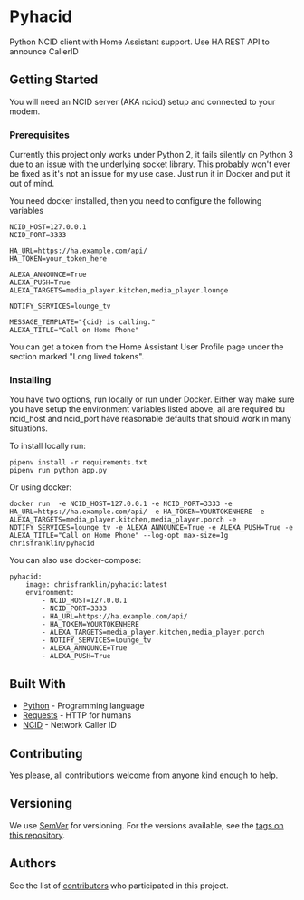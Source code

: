# Pyhacid

Python NCID client with Home Assistant support. Use HA REST API to announce CallerID

## Getting Started

You will need an NCID server (AKA ncidd) setup and connected to your modem.

### Prerequisites

Currently this project only works under Python 2, it fails silently on Python 3 due to an issue with the underlying socket library. This probably won't ever be fixed as it's not an issue for my use case. Just run it in Docker and put it out of mind.

You need docker installed, then you need to configure the following variables

```
NCID_HOST=127.0.0.1
NCID_PORT=3333

HA_URL=https://ha.example.com/api/
HA_TOKEN=your_token_here

ALEXA_ANNOUNCE=True
ALEXA_PUSH=True
ALEXA_TARGETS=media_player.kitchen,media_player.lounge

NOTIFY_SERVICES=lounge_tv

MESSAGE_TEMPLATE="{cid} is calling."
ALEXA_TITLE="Call on Home Phone"
```

You can get a token from the Home Assistant User Profile page under the section marked "Long lived tokens".

### Installing

You have two options, run locally or run under Docker. Either way make sure you have setup the environment variables listed above, all are required bu ncid_host and ncid_port have reasonable defaults that should work in many situations.

To install locally run:

```
pipenv install -r requirements.txt
pipenv run python app.py
```

Or using docker:

```
docker run  -e NCID_HOST=127.0.0.1 -e NCID_PORT=3333 -e HA_URL=https://ha.example.com/api/ -e HA_TOKEN=YOURTOKENHERE -e ALEXA_TARGETS=media_player.kitchen,media_player.porch -e NOTIFY_SERVICES=lounge_tv -e ALEXA_ANNOUNCE=True -e ALEXA_PUSH=True -e ALEXA_TITLE="Call on Home Phone" --log-opt max-size=1g chrisfranklin/pyhacid
```

You can also use docker-compose:

```
pyhacid:
    image: chrisfranklin/pyhacid:latest
    environment:
        - NCID_HOST=127.0.0.1
        - NCID_PORT=3333
        - HA_URL=https://ha.example.com/api/
        - HA_TOKEN=YOURTOKENHERE
        - ALEXA_TARGETS=media_player.kitchen,media_player.porch
        - NOTIFY_SERVICES=lounge_tv
        - ALEXA_ANNOUNCE=True
        - ALEXA_PUSH=True
```

## Built With

* [Python](http://python.org) - Programming language
* [Requests](python-requests.org) - HTTP for humans
* [NCID](http://ncid.sourceforge.net) - Network Caller ID

## Contributing

Yes please, all contributions welcome from anyone kind enough to help.

## Versioning

We use [SemVer](http://semver.org/) for versioning. For the versions available, see the [tags on this repository](https://github.com/chrisfranklin/pyhacid/tags). 

## Authors

See the list of [contributors](https://github.com/hairychris/pyhacid/contributors) who participated in this project.
